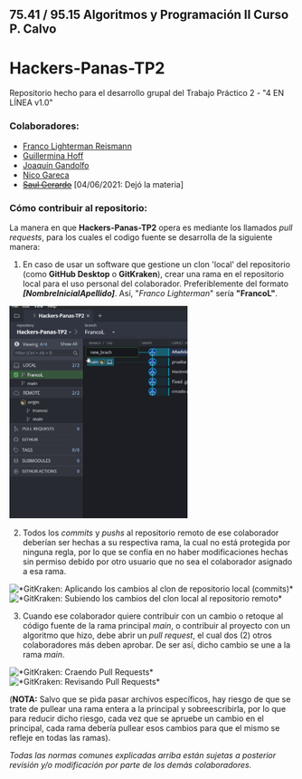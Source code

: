 ## 75.41 / 95.15 Algoritmos y Programación II Curso P. Calvo 
# Hackers-Panas-TP2

Repositorio hecho para el desarrollo grupal del Trabajo Práctico 2 - "4 EN LÍNEA v1.0"

### Colaboradores:

* [Franco Lighterman Reismann](https://github.com/NLGS2907)
* [Guillermina Hoff](https://github.com/guillehoff)
* [Joaquín Gandolfo](https://github.com/JGandolfoM)
* [Nico Gareca](https://github.com/nicogareca)
* ~~[Saul Gerardo](https://github.com/saulGerardoL)~~ [04/06/2021: Dejó la materia]

### Cómo contribuir al repositorio:

La manera en que **Hackers-Panas-TP2** opera es mediante los llamados *pull requests*, para los cuales el codigo fuente se desarrolla de la siguiente manera:

1. En caso de usar un software que gestione un clon 'local' del repositorio (como **GitHub Desktop** o **GitKraken**), crear una rama en el repositorio local
para el uso personal del colaborador. Preferiblemente del formato ***[NombreInicialApellido]***. Así, "*Franco Lighterman*" sería **"FrancoL"**.

  <img alt="*GitKraken: Creando un nueva rama en el repositorio*" src="readme/img/creating_new_branch.gif" width="315" height="375">

2. Todos los *commits* y *pushs* al repositorio remoto de ese colaborador deberían ser hechas a su respectiva rama, la cual no está protegida por ninguna regla,
por lo que se confía en no haber modificaciones hechas sin permiso debido por otro usuario que no sea el colaborador asignado a esa rama.

  <img alt="*GitKraken: Aplicando los cambios al clon de repositorio local (commits)*" src="readme/img/commiting_new_changes.gif" width="585" height="479">
  <img alt="*GitKraken: Subiendo los cambios del clon local al repositorio remoto*" src="readme/img/pushing_to_origin.gif" width="585" height="479">

3. Cuando ese colaborador quiere contribuir con un cambio o retoque al código fuente de la rama principal *main*, o contribuir al proyecto con un algoritmo que hizo,
debe abrir un *pull request*, el cual dos (2) otros colaboradores más deben aprobar. De ser así, dicho cambio se une a la rama *main*.

  <img alt="*GitKraken: Craendo Pull Requests*" src="readme/img/creating_a_request.gif" width="585" height="479">
  <img alt="*GitKraken: Revisando Pull Requests*" src="readme/img/reviewing_a_request.gif" width="780" height="464">

(**NOTA:** Salvo que se pida pasar archivos específicos, hay riesgo de que se trate de pullear una rama entera a la principal y sobreescribirla, por lo que para reducir
dicho riesgo, cada vez que se apruebe un cambio en el principal, cada rama debería pullear esos cambios para que el mismo se refleje en todas las ramas).



*Todas las normas comunes explicadas arriba están sujetas a posterior revisión y/o modificación por parte de los demás colaboradores.*
